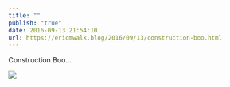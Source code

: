 ```yaml
---
title: ""
publish: "true"
date: 2016-09-13 21:54:10
url: https://ericmwalk.blog/2016/09/13/construction-boo.html
---
```


Construction Boo...

![](https://ericmwalk.blog/uploads/2022/8cf77885d8.jpg)